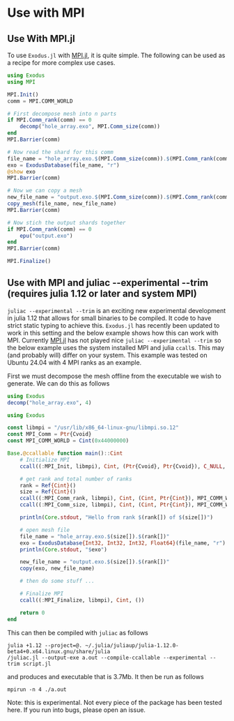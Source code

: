 # Use with MPI

## Use With MPI.jl
To use ```Exodus.jl``` with [MPI.jl](https://github.com/JuliaParallel/MPI.jl), it is quite simple. The following can be used as a recipe for more complex use cases.
```julia
using Exodus
using MPI

MPI.Init()
comm = MPI.COMM_WORLD

# First decompose mesh into n parts
if MPI.Comm_rank(comm) == 0
    decomp("hole_array.exo", MPI.Comm_size(comm))
end
MPI.Barrier(comm)

# Now read the shard for this comm
file_name = "hole_array.exo.$(MPI.Comm_size(comm)).$(MPI.Comm_rank(comm))"
exo = ExodusDatabase(file_name, "r")
@show exo
MPI.Barrier(comm)

# Now we can copy a mesh
new_file_name = "output.exo.$(MPI.Comm_size(comm)).$(MPI.Comm_rank(comm))"
copy_mesh(file_name, new_file_name)
MPI.Barrier(comm)

# Now stich the output shards together
if MPI.Comm_rank(comm) == 0
    epu("output.exo")
end
MPI.Barrier(comm)

MPI.Finalize()
```

## Use with MPI and juliac --experimental --trim (requires julia 1.12 or later and system MPI)
```juliac --experimental --trim``` is an exciting new experimental development in julia 1.12 that allows for small binaries to be compiled. It code to have strict static typing to achieve this. ```Exodus.jl``` has recently been updated to work in this setting and the below example shows how this can work with MPI. Currently [MPI.jl](https://github.com/JuliaParallel/MPI.jl) has not played nice ```juliac --experimental --trim``` so the below example uses the system installed MPI and julia ```ccall```s. This may (and probably will) differ on your system. This example was tested on Ubuntu 24.04 with 4 MPI ranks as an example.

First we must decompose the mesh offline from the executable we wish to generate. We can do this as follows
```julia
using Exodus
decomp("hole_array.exo", 4)
```

```julia
using Exodus

const libmpi = "/usr/lib/x86_64-linux-gnu/libmpi.so.12"
const MPI_Comm = Ptr{Cvoid}
const MPI_COMM_WORLD = Cint(0x44000000)

Base.@ccallable function main()::Cint
    # Initialize MPI
    ccall((:MPI_Init, libmpi), Cint, (Ptr{Cvoid}, Ptr{Cvoid}), C_NULL, C_NULL)

    # get rank and total number of ranks
    rank = Ref{Cint}()
    size = Ref{Cint}()
    ccall((:MPI_Comm_rank, libmpi), Cint, (Cint, Ptr{Cint}), MPI_COMM_WORLD, rank)
    ccall((:MPI_Comm_size, libmpi), Cint, (Cint, Ptr{Cint}), MPI_COMM_WORLD, size)

    println(Core.stdout, "Hello from rank $(rank[]) of $(size[])")

    # open mesh file
    file_name = "hole_array.exo.$(size[]).$(rank[])"
    exo = ExodusDatabase{Int32, Int32, Int32, Float64}(file_name, "r")
    println(Core.stdout, "$exo")

    new_file_name = "output.exo.$(size[]).$(rank[])"
    copy(exo, new_file_name)

    # then do some stuff ...

    # Finalize MPI
    ccall((:MPI_Finalize, libmpi), Cint, ())

    return 0
end
```

This can then be compiled with ```juliac``` as follows
```
julia +1.12 --project=@. ~/.julia/juliaup/julia-1.12.0-beta4+0.x64.linux.gnu/share/julia
/juliac.jl --output-exe a.out --compile-ccallable --experimental --trim script.jl
```
and produces and executable that is 3.7Mb. It then be run as follows
```
mpirun -n 4 ./a.out
```

Note: this is experimental. Not every piece of the package has been tested here. If you run into bugs, please open an issue.
